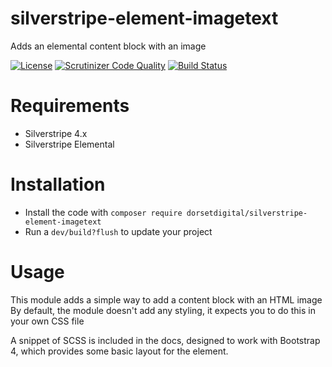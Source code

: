 # silverstripe-element-imagetext
Adds an elemental content block with an image

[![License](https://img.shields.io/badge/License-BSD%203--Clause-blue.svg)](LICENSE.md)
[![Scrutinizer Code Quality](https://scrutinizer-ci.com/g/DorsetDigital/silverstripe-element-imagetext/badges/quality-score.png?b=master)](https://scrutinizer-ci.com/g/DorsetDigital/silverstripe-element-imagetext/?branch=master)
[![Build Status](https://scrutinizer-ci.com/g/DorsetDigital/silverstripe-element-imagetext/badges/build.png?b=master)](https://scrutinizer-ci.com/g/DorsetDigital/silverstripe-element-imagetext/build-status/master)

# Requirements
* Silverstripe 4.x
* Silverstripe Elemental

# Installation
* Install the code with `composer require dorsetdigital/silverstripe-element-imagetext`
* Run a `dev/build?flush` to update your project

# Usage
This module adds a simple way to add a content block with an HTML image
By default, the module doesn't add any styling, it expects you to do this in your own CSS file

A snippet of SCSS is included in the docs, designed to work with Bootstrap 4, which provides some basic layout for the element.
